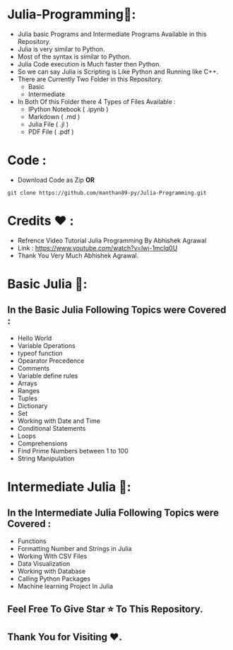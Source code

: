 # Julia-Programming🌟:
* Julia basic Programs and Intermediate Programs Available in this Repository.
* Julia is very similar to Python.
* Most of the syntax is similar to Python.
* Julia Code execution is Much faster then Python.
* So we can say Julia is Scripting is Like Python and Running like C++.
* There are Currently Two Folder in this Repository.
  * Basic
  * Intermediate
* In Both Of this Folder there 4 Types of Files Available :
  * IPython Notebook ( .ipynb )
  * Markdown ( .md )
  * Julia File ( .jl )
  * PDF File ( .pdf )

# Code :
* Download Code as Zip **OR**
```
git clone https://github.com/manthan89-py/Julia-Programming.git
```

# Credits ❤️ :
* Refrence Video Tutorial Julia Programming By Abhishek Agrawal
* Link : https://www.youtube.com/watch?v=lwj-1mclq0U
* Thank You Very Much Abhishek Agrawal.

# Basic Julia 🌟:
## In the Basic Julia Following Topics were Covered :
* Hello World
* Variable Operations
* typeof function
* Opearator Precedence
* Comments
* Variable define rules
* Arrays
* Ranges
* Tuples
* Dictionary
* Set
* Working with Date and Time
* Conditional Statements
* Loops
* Comprehensions
* Find Prime Numbers between 1 to 100
* String Manipulation

# Intermediate Julia 🌟:
## In the Intermediate Julia Following Topics were Covered :
* Functions
* Formatting Number and Strings in Julia
* Working With CSV Files
* Data Visualization
* Working with Database
* Calling Python Packages
* Machine learning Project In Julia

## Feel Free To Give Star ⭐ To This Repository.

## Thank You for Visiting ❤️.

